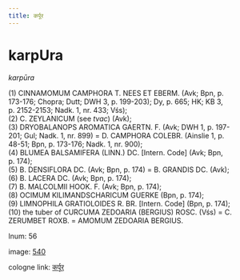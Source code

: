 ```yaml
---
title: कर्पूर
---
```


# karpUra

<i>karpūra</i>  <div n="P" />(1) <bot>CINNAMOMUM CAMPHORA T. NEES ET EBERM.</bot> (Avk; Bpn, p. <div n="lb" />173-176; Chopra; Dutt; DWH 3, p. 199-203); Dy, p. 665; HK; KB 3, <div n="lb" />p. 2152-2153; Nadk. 1, nr. 433; Vśs); <div n="P" />(2) <bot>C. ZEYLANICUM</bot> (see <i>tvac</i>) (Avk); <div n="P" />(3) <bot>DRYOBALANOPS AROMATICA GAERTN. F.</bot> (Avk; DWH 1, p. 197- <div n="lb" />201; Gul; Nadk. 1, nr. 899) = <bot>D. CAMPHORA COLEBR.</bot> (Ainslie 1, p. <div n="lb" />48-51; Bpn, p. 173-176; Nadk. 1, nr. 900); <div n="P" />(4) <bot>BLUMEA BALSAMIFERA (LINN.) DC.</bot> [Intern. Code] (Avk; Bpn, <div n="lb" />p. 174); <div n="P" />(5) <bot>B. DENSIFLORA DC.</bot> (Avk; Bpn, p. 174) = <bot>B. GRANDIS DC.</bot> (Avk); <div n="P" />(6) <bot>B. LACERA DC.</bot> (Avk; Bpn, p. 174); <div n="P" />(7) <bot>B. MALCOLMII HOOK. F.</bot> (Avk; Bpn, p. 174); <div n="P" />(8) <bot>OCIMUM KILIMANDSCHARICUM GUERKE</bot> (Bpn, p. 174); <div n="P" />(9) <bot>LIMNOPHILA GRATIOLOIDES R. BR.</bot> [Intern. Code] (Bpn, p. 174); <div n="P" />(10) the tuber of <bot>CURCUMA ZEDOARIA (BERGIUS) ROSC.</bot> (Vśs) = <bot>C. <div n="lb" />ZERUMBET ROXB.</bot> = <bot>AMOMUM ZEDOARIA BERGIUS.</bot>

lnum: 56

image: [540](https://www.sanskrit-lexicon.uni-koeln.de/scans/csl-apidev/servepdf.php?dict=snp&page=540)

cologne link: [कर्पूर](https://sanskrit-lexicon.uni-koeln.de/scans/csl-apidev/getword.php?dict=snp&key=कर्पूर)

